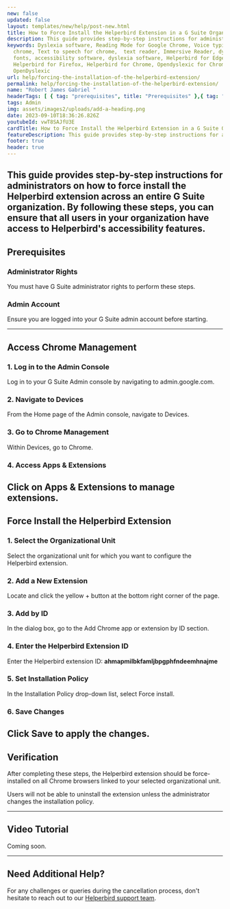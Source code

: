 ```yaml
---
new: false
updated: false
layout: templates/new/help/post-new.html
title: How to Force Install the Helperbird Extension in a G Suite Organization
description: This guide provides step-by-step instructions for administrators on how to force install the Helperbird extension across an entire G Suite organization. By following these steps, you can ensure that all users in your organization have access to Helperbird's accessibility features.
keywords: Dyslexia software, Reading Mode for Google Chrome, Voice typing for
  chrome, Text to speech for chrome,  text reader, Immersive Reader, dyslexia
  fonts, accessibility software, dyslexia software, Helperbird for Edge,
  Helperbird for Firefox, Helperbird for Chrome, Opendyslexic for Chrome,
  OpenDyslexic
url: help/forcing-the-installation-of-the-helperbird-extension/
permalink: help/forcing-the-installation-of-the-helperbird-extension/
name: "Robert James Gabriel "
headerTags: [ { tag: "prerequisites", title: "Prerequisites" },{ tag: "access-chrome-management", title: "Access Chrome Management" },{ tag: "force-install-the-helperbird-extension", title: "Force Install Helperbird" },{ tag: "verification", title: "Verification" }]  
tags: Admin
img: assets/images2/uploads/add-a-heading.png
date: 2023-09-10T18:36:26.826Z
youtubeId: vwT8SAJfU3E
cardTitle: How to Force Install the Helperbird Extension in a G Suite Organization
featureDescription: This guide provides step-by-step instructions for administrators on how to force install the Helperbird extension across an entire G Suite organization.
footer: true
header: true
---
```



This guide provides step-by-step instructions for administrators on how to force install the Helperbird extension across an entire G Suite organization. By following these steps, you can ensure that all users in your organization have access to Helperbird's accessibility features.
---

## Prerequisites

### Administrator Rights

You must have G Suite administrator rights to perform these steps.

### Admin Account

Ensure you are logged into your G Suite admin account before starting.





---

## Access Chrome Management

### 1. Log in to the Admin Console

Log in to your G Suite Admin console by navigating to admin.google.com.

### 2. Navigate to Devices

From the Home page of the Admin console, navigate to Devices.

### 3. Go to Chrome Management

Within Devices, go to Chrome.

### 4. Access Apps & Extensions

Click on Apps & Extensions to manage extensions.
---

## Force Install the Helperbird Extension

### 1. Select the Organizational Unit

Select the organizational unit for which you want to configure the Helperbird extension.

### 2. Add a New Extension

Locate and click the yellow + button at the bottom right corner of the page.

### 3. Add by ID

In the dialog box, go to the Add Chrome app or extension by ID section.

### 4. Enter the Helperbird Extension ID

Enter the Helperbird extension ID: **ahmapmilbkfamljbpgphfndeemhnajme**

### 5. Set Installation Policy

In the Installation Policy drop-down list, select Force install.

### 6. Save Changes

Click Save to apply the changes.
---

## Verification

After completing these steps, the Helperbird extension should be force-installed on all Chrome browsers linked to your selected organizational unit. 

Users will not be able to uninstall the extension unless the administrator changes the installation policy.







---

## Video Tutorial

Coming soon.


---

## Need Additional Help?

For any challenges or queries during the cancellation process, don't hesitate to reach out to our [Helperbird support team](https://www.helperbird.com/support).